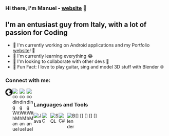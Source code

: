 ### Hi there, I'm Manuel - [website] 👋

## I'm an entusiast guy from Italy, with a lot of passion for Coding
- 📱 I'm currently working on Android applications and my Portfolio [website]! 📄 
- 🌱 I'm currently learning everything 😂
- 👯 I'm looking to collaborate with other devs 👯
- 🎼 Fun Fact: I love to play guitar, sing and model 3D stuff with Blender 🌐

### Connect with me:
[<img align="left" alt="codingWithManuel" width="22px" src = "https://raw.githubusercontent.com/iconic/open-iconic/master/svg/globe.svg"/>][website]
[<img align="left" alt="codingWithManuel" width="22px" src="https://cdn.jsdelivr.net/npm/simple-icons@v3/icons/instagram.svg"/>][instagram]
[<img align="left" alt="codingWithManuel" width="22px" src="https://cdn.jsdelivr.net/npm/simple-icons@v3/icons/linkedin.svg"/>][linkedin]
[<img align="left" alt="codingWithManuel" width="22px" src="https://cdn.jsdelivr.net/npm/simple-icons@v3/icons/twitter.svg"/>][twitter]

<br />

### Languages and Tools
[<img align="left" alt= "Java" width="26px" src = "https://cdn.jsdelivr.net/gh/devicons/devicon/icons/java/java-original-wordmark.svg"/>]
[<img align="left" alt= "C" width="26px" src = "https://cdn.jsdelivr.net/gh/devicons/devicon/icons/java/java-original-wordmark.svg"/>]
[<img align="left" alt= "SQL" width="26px" src = "https://cdn.jsdelivr.net/gh/devicons/devicon/icons/java/java-original-wordmark.svg"/>]
[<img align="left" alt= "C#" width="26px" src = "https://cdn.jsdelivr.net/gh/devicons/devicon/icons/java/java-original-wordmark.svg"/>]
[<img align="left" alt= "Blender" width="26px" src = "https://cdn.jsdelivr.net/gh/devicons/devicon/icons/java/java-original-wordmark.svg"/>]


<br />
<br />


[website]: https://google.it
[twitter]: https://twitter.com/ManuelCarbone
[instagram]: https://www.instagram.com/manuel_carbone95/
[linkedin]: https://www.linkedin.com/in/manuel-carbone-834099109/